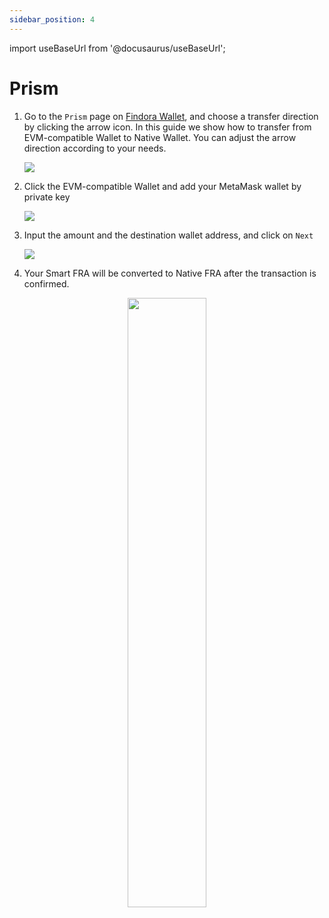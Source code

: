 ```yaml
---
sidebar_position: 4
---
```


import useBaseUrl from '@docusaurus/useBaseUrl';

# Prism

1. Go to the `Prism` page on <a href="https://wallet.findora.org">Findora Wallet</a>, and choose a transfer direction by clicking the arrow icon. In this guide we show how to transfer from EVM-compatible Wallet to Native Wallet. You can adjust the arrow direction according to your needs.

   ![](https://miro.medium.com/max/1400/0*lluDOL4k_37ocXei)

2. Click the EVM-compatible Wallet and add your MetaMask wallet by private key

   ![](https://miro.medium.com/max/1400/0*qPKhiAU4UksuqwWD)

3. Input the amount and the destination wallet address, and click on `Next`

   ![](https://miro.medium.com/max/1400/0*m6S74SYolZkVLMg1)

4. Your Smart FRA will be converted to Native FRA after the transaction is confirmed.

 <p align="center"><img src={useBaseUrl("https://miro.medium.com/max/1400/0*tClDO9ArNPZRrb6m")} width="50%" height="50%"/></p>
